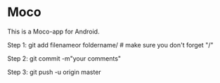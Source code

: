 # Moco
This is a Moco-app for Android.

Step 1: git add filenameor foldername/    # make sure you don't forget "/"

Step 2: git commit -m"your comments"

Step 3: git push -u origin master
